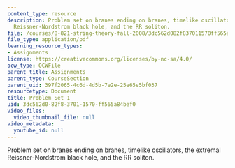 ```yaml
---
content_type: resource
description: Problem set on branes ending on branes, timelike oscillators, the extremal
  Reissner-Nordstrom black hole, and the RR soliton.
file: /courses/8-821-string-theory-fall-2008/3dc562d082f837011570ff565a84bef0_pset01.pdf
file_type: application/pdf
learning_resource_types:
- Assignments
license: https://creativecommons.org/licenses/by-nc-sa/4.0/
ocw_type: OCWFile
parent_title: Assignments
parent_type: CourseSection
parent_uid: 397f2065-4c6d-4d5b-7e2e-25e65e5bf037
resourcetype: Document
title: Problem Set 1
uid: 3dc562d0-82f8-3701-1570-ff565a84bef0
video_files:
  video_thumbnail_file: null
video_metadata:
  youtube_id: null
---
```

Problem set on branes ending on branes, timelike oscillators, the extremal Reissner-Nordstrom black hole, and the RR soliton.